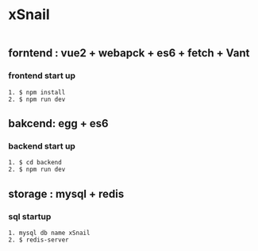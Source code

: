 # xSnail
```xSnail is a mixup web mobile app for ON Studio
```

## forntend : vue2 + webapck + es6 + fetch + Vant 
### frontend start up
```
1. $ npm install
2. $ npm run dev
```

## bakcend: egg + es6 
### backend start up
```
1. $ cd backend
2. $ npm run dev 
```

## storage : mysql + redis
### sql startup
```
1. mysql db name xSnail
2. $ redis-server
```

